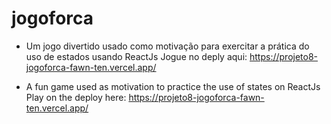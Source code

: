 # jogoforca
- Um jogo divertido usado como motivação para exercitar a prática do uso de estados usando ReactJs
Jogue no deply aqui: https://projeto8-jogoforca-fawn-ten.vercel.app/

- A fun game used as motivation to practice the use of states on ReactJs
Play on the deploy here: https://projeto8-jogoforca-fawn-ten.vercel.app/

